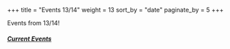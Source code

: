 +++
title = "Events 13/14"
weight = 13
sort_by = "date"
paginate_by = 5
+++

Events from 13/14!

##### [<i class="bi bi-bell-fill"></i> Current Events](@/events/_index.md)
